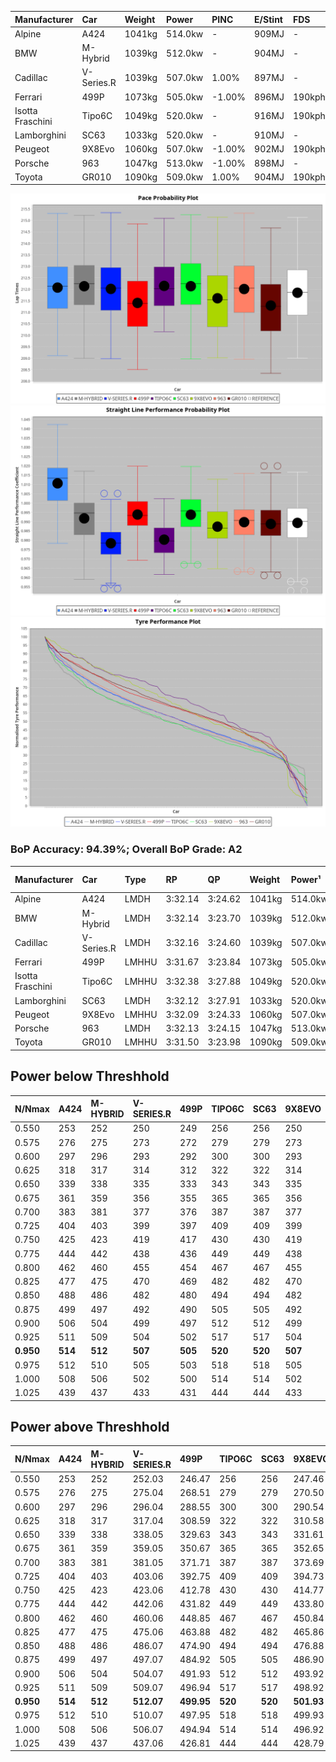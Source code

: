 | Manufacturer     | Car        | Weight | Power   | PINC    | E/Stint | FDS     |
|:-|:-|:-|:-|:-|:-|:-|
| Alpine           | A424       | 1041kg | 514.0kw |    -    | 909MJ   |    -    |
| BMW              | M-Hybrid   | 1039kg | 512.0kw |    -    | 904MJ   |    -    |
| Cadillac         | V-Series.R | 1039kg | 507.0kw | 1.00%   | 897MJ   |    -    |
| Ferrari          | 499P       | 1073kg | 505.0kw | -1.00%  | 896MJ   | 190kph  |
| Isotta Fraschini | Tipo6C     | 1049kg | 520.0kw |    -    | 916MJ   | 190kph  |
| Lamborghini      | SC63       | 1033kg | 520.0kw |    -    | 910MJ   |    -    |
| Peugeot          | 9X8Evo     | 1060kg | 507.0kw | -1.00%  | 902MJ   | 190kph  |
| Porsche          | 963        | 1047kg | 513.0kw | -1.00%  | 898MJ   |    -    |
| Toyota           | GR010      | 1090kg | 509.0kw | 1.00%   | 904MJ   | 190kph  |

![PACECHART](./IMG/ACOMETHOD.png)
![STRAIGHTLINEPERFORMANCECHART](./IMG/ACOMETHOD_sp.png)
![TYREPERFORMANCECHART](./IMG/ACOMETHOD_tw.png)

### BoP Accuracy: 94.39%; Overall BoP Grade: A2
| Manufacturer     | Car        | Type  | RP      | QP      | Weight | Power¹  | Threshhold | PINC    | Power²   | E/Stint | AVG Vmax  | FDS     | RDLC | L/Stint | BOP-Grade | Model Accuracy | Model Points | Match%  | SimDiff |
|:-|:-|:-|:-|:-|:-|:-|:-|:-|:-|:-|:-|:-|:-|:-|:-|:-|:-|:-|:-|
| Alpine           | A424       | LMDH  | 3:32.14 | 3:24.62 | 1041kg | 514.0kw | 210.0kph   |    -    | 514.00kw |  909MJ  | 336.78kph |    -    | 1.01 | 12      | +A2       | 86.43%         | 618          | 94.63%  | #       |
| BMW              | M-Hybrid   | LMDH  | 3:32.14 | 3:23.70 | 1039kg | 512.0kw | 210.0kph   |    -    | 512.00kw |  904MJ  | 333.45kph |    -    | 1.02 | 12      | +A2       | 93.77%         | 1672         | 90.12%  | #       |
| Cadillac         | V-Series.R | LMDH  | 3:32.16 | 3:24.60 | 1039kg | 507.0kw | 210.0kph   | 1.00%   | 512.10kw |  897MJ  | 329.73kph |    -    | 1.02 | 12      | ~A1       | 83.12%         | 1921         | 100.00% | ±0.61s  |
| Ferrari          | 499P       | LMHHU | 3:31.67 | 3:23.84 | 1073kg | 505.0kw | 210.0kph   | -1.00%  | 500.00kw |  896MJ  | 330.44kph | 190kph  | 1.02 | 12      | ~A1       | 69.49%         | 1950         | 100.00% | ±0.93s  |
| Isotta Fraschini | Tipo6C     | LMHHU | 3:32.38 | 3:27.88 | 1049kg | 520.0kw | 210.0kph   |    -    | 520.00kw |  916MJ  | 331.94kph | 190kph  | 1.06 | 12      | +C2       | 73.56%         | 64           | 70.91%  | #       |
| Lamborghini      | SC63       | LMDH  | 3:32.12 | 3:27.91 | 1033kg | 520.0kw | 210.0kph   |    -    | 520.00kw |  910MJ  | 334.93kph |    -    | 1.05 | 12      | +A2       | 95.82%         | 459          | 93.84%  | #       |
| Peugeot          | 9X8Evo     | LMHHU | 3:32.09 | 3:24.33 | 1060kg | 507.0kw | 210.0kph   | -1.00%  | 501.90kw |  902MJ  | 330.59kph | 190kph  | 0.99 | 12      | ~A1       | 66.97%         | 221          | 100.00% | #       |
| Porsche          | 963        | LMDH  | 3:32.13 | 3:24.15 | 1047kg | 513.0kw | 210.0kph   | -1.00%  | 507.90kw |  898MJ  | 331.98kph |    -    | 1.01 | 12      | ~A1       | 81.02%         | 5243         | 100.00% | ±0.86s  |
| Toyota           | GR010      | LMHHU | 3:31.50 | 3:23.98 | 1090kg | 509.0kw | 210.0kph   | 1.00%   | 514.10kw |  904MJ  | 329.60kph | 190kph  | 1.00 | 12      | ~A1       | 73.70%         | 2701         | 100.00% | ±0.25s  |

## Power below Threshhold
| N/Nmax    | A424    | M-HYBRID | V-SERIES.R | 499P    | TIPO6C  | SC63    | 9X8EVO  | 963     | GR010   |
|:-|:-|:-|:-|:-|:-|:-|:-|:-|:-|
|  0.550    |  253    |  252     |  250       |  249    |  256    |  256    |  250    |  253    |  251    |
|  0.575    |  276    |  275     |  273       |  272    |  279    |  279    |  273    |  276    |  274    |
|  0.600    |  297    |  296     |  293       |  292    |  300    |  300    |  293    |  296    |  294    |
|  0.625    |  318    |  317     |  314       |  312    |  322    |  322    |  314    |  317    |  315    |
|  0.650    |  339    |  338     |  335       |  333    |  343    |  343    |  335    |  338    |  336    |
|  0.675    |  361    |  359     |  356       |  355    |  365    |  365    |  356    |  360    |  357    |
|  0.700    |  383    |  381     |  377       |  376    |  387    |  387    |  377    |  382    |  379    |
|  0.725    |  404    |  403     |  399       |  397    |  409    |  409    |  399    |  403    |  400    |
|  0.750    |  425    |  423     |  419       |  417    |  430    |  430    |  419    |  424    |  421    |
|  0.775    |  444    |  442     |  438       |  436    |  449    |  449    |  438    |  443    |  440    |
|  0.800    |  462    |  460     |  455       |  454    |  467    |  467    |  455    |  461    |  457    |
|  0.825    |  477    |  475     |  470       |  469    |  482    |  482    |  470    |  476    |  472    |
|  0.850    |  488    |  486     |  482       |  480    |  494    |  494    |  482    |  487    |  484    |
|  0.875    |  499    |  497     |  492       |  490    |  505    |  505    |  492    |  498    |  494    |
|  0.900    |  506    |  504     |  499       |  497    |  512    |  512    |  499    |  505    |  501    |
|  0.925    |  511    |  509     |  504       |  502    |  517    |  517    |  504    |  510    |  506    |
| **0.950** | **514** | **512**  | **507**    | **505** | **520** | **520** | **507** | **513** | **509** |
|  0.975    |  512    |  510     |  505       |  503    |  518    |  518    |  505    |  511    |  507    |
|  1.000    |  508    |  506     |  502       |  500    |  514    |  514    |  502    |  507    |  504    |
|  1.025    |  439    |  437     |  433       |  431    |  444    |  444    |  433    |  438    |  435    |

## Power above Threshhold
| N/Nmax    | A424    | M-HYBRID | V-SERIES.R | 499P       | TIPO6C  | SC63    | 9X8EVO     | 963        | GR010      |
|:-|:-|:-|:-|:-|:-|:-|:-|:-|:-|
|  0.550    |  253    |  252     |  252.03    |  246.47    |  256    |  256    |  247.46    |  250.43    |  253.04    |
|  0.575    |  276    |  275     |  275.04    |  268.51    |  279    |  279    |  270.50    |  273.47    |  276.05    |
|  0.600    |  297    |  296     |  296.04    |  288.55    |  300    |  300    |  290.54    |  293.50    |  297.05    |
|  0.625    |  318    |  317     |  317.04    |  308.59    |  322    |  322    |  310.58    |  314.54    |  318.06    |
|  0.650    |  339    |  338     |  338.05    |  329.63    |  343    |  343    |  331.61    |  335.57    |  339.06    |
|  0.675    |  361    |  359     |  359.05    |  350.67    |  365    |  365    |  352.65    |  356.61    |  361.06    |
|  0.700    |  383    |  381     |  381.05    |  371.71    |  387    |  387    |  373.69    |  377.65    |  383.07    |
|  0.725    |  404    |  403     |  403.06    |  392.75    |  409    |  409    |  394.73    |  399.68    |  404.07    |
|  0.750    |  425    |  423     |  423.06    |  412.78    |  430    |  430    |  414.77    |  419.72    |  425.07    |
|  0.775    |  444    |  442     |  442.06    |  431.82    |  449    |  449    |  433.80    |  438.75    |  444.08    |
|  0.800    |  462    |  460     |  460.06    |  448.85    |  467    |  467    |  450.84    |  455.78    |  462.08    |
|  0.825    |  477    |  475     |  475.06    |  463.88    |  482    |  482    |  465.86    |  470.81    |  477.08    |
|  0.850    |  488    |  486     |  486.07    |  474.90    |  494    |  494    |  476.88    |  482.83    |  488.09    |
|  0.875    |  499    |  497     |  497.07    |  484.92    |  505    |  505    |  486.90    |  492.84    |  499.09    |
|  0.900    |  506    |  504     |  504.07    |  491.93    |  512    |  512    |  493.92    |  499.86    |  506.09    |
|  0.925    |  511    |  509     |  509.07    |  496.94    |  517    |  517    |  498.92    |  504.86    |  511.09    |
| **0.950** | **514** | **512**  | **512.07** | **499.95** | **520** | **520** | **501.93** | **507.87** | **514.09** |
|  0.975    |  512    |  510     |  510.07    |  497.95    |  518    |  518    |  499.93    |  505.87    |  512.09    |
|  1.000    |  508    |  506     |  506.07    |  494.94    |  514    |  514    |  496.92    |  502.86    |  508.09    |
|  1.025    |  439    |  437     |  437.06    |  426.81    |  444    |  444    |  428.79    |  433.74    |  439.08    |
